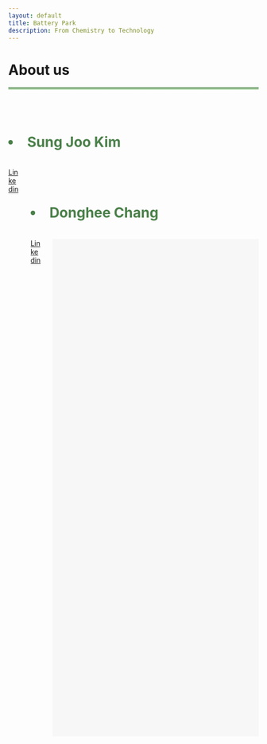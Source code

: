 ```yaml
---
layout: default
title: Battery Park
description: From Chemistry to Technology
---
```


# About us <i class="arrow right"></i>

<hr style="background: linear-gradient(#4a8049, #d8f5d0); height: 5px; border: none;">
<br>
<br>
<h1><Li style="color: #4a8049;"><b>Sung Joo Kim</b></Li></h1>
<br>
<div class="columns">
  <div class="column">
    <a href="https://www.linkedin.com/in/sungjookim/">Linkedin</a>
  </div>
  <div class="column">
    <object data="CV-SJK_092024.pdf" width="1000" height="1000" type="https://github.com/donghee1025/Battery-Park/blob/main2/masthead/CV-SJK_092024.pdf"/>
  </div>
</div>
<br><br>
<h1><Li style="color: #4a8049;"><b>Donghee Chang</b></Li></h1>
<br>
<div class="columns">
  <div class="column">
    <a href="https://www.linkedin.com/in/dongheechang/">Linkedin</a>
  </div>
  <div class="column">
    <object data="CV_DongheeChang.pdf" width="1000" height="1000" type="https://github.com/donghee1025/Battery-Park/blob/main2/masthead/CV_DongheeChang.pdf"/>
  </div>
</div>




